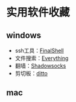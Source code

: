 # 实用软件收藏
## windows
* ssh工具：[FinalShell](http://www.hostbuf.com/t/988.html)
* 文件搜索：[Everything](http://www.voidtools.com/)
* 翻墙：[Shadowsocks](https://shadowsocks.org/en/index.html)
* 剪切板：[ditto](https://ditto-cp.sourceforge.io/)

## mac
